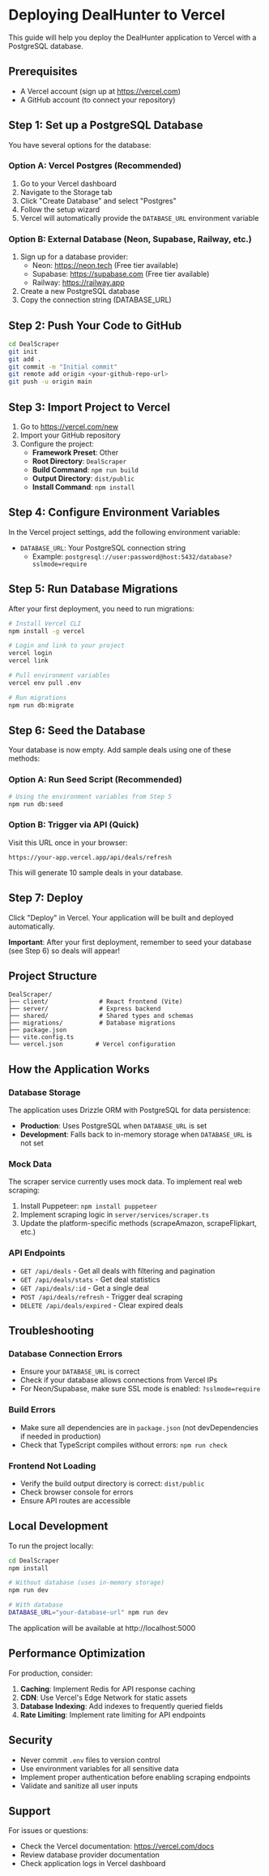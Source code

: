 # Deploying DealHunter to Vercel

This guide will help you deploy the DealHunter application to Vercel with a PostgreSQL database.

## Prerequisites

- A Vercel account (sign up at https://vercel.com)
- A GitHub account (to connect your repository)

## Step 1: Set up a PostgreSQL Database

You have several options for the database:

### Option A: Vercel Postgres (Recommended)

1. Go to your Vercel dashboard
2. Navigate to the Storage tab
3. Click "Create Database" and select "Postgres"
4. Follow the setup wizard
5. Vercel will automatically provide the `DATABASE_URL` environment variable

### Option B: External Database (Neon, Supabase, Railway, etc.)

1. Sign up for a database provider:
   - Neon: https://neon.tech (Free tier available)
   - Supabase: https://supabase.com (Free tier available)
   - Railway: https://railway.app
2. Create a new PostgreSQL database
3. Copy the connection string (DATABASE_URL)

## Step 2: Push Your Code to GitHub

```bash
cd DealScraper
git init
git add .
git commit -m "Initial commit"
git remote add origin <your-github-repo-url>
git push -u origin main
```

## Step 3: Import Project to Vercel

1. Go to https://vercel.com/new
2. Import your GitHub repository
3. Configure the project:
   - **Framework Preset**: Other
   - **Root Directory**: `DealScraper`
   - **Build Command**: `npm run build`
   - **Output Directory**: `dist/public`
   - **Install Command**: `npm install`

## Step 4: Configure Environment Variables

In the Vercel project settings, add the following environment variable:

- `DATABASE_URL`: Your PostgreSQL connection string
  - Example: `postgresql://user:password@host:5432/database?sslmode=require`

## Step 5: Run Database Migrations

After your first deployment, you need to run migrations:

```bash
# Install Vercel CLI
npm install -g vercel

# Login and link to your project
vercel login
vercel link

# Pull environment variables
vercel env pull .env

# Run migrations
npm run db:migrate
```

## Step 6: Seed the Database

Your database is now empty. Add sample deals using one of these methods:

### Option A: Run Seed Script (Recommended)

```bash
# Using the environment variables from Step 5
npm run db:seed
```

### Option B: Trigger via API (Quick)

Visit this URL once in your browser:
```
https://your-app.vercel.app/api/deals/refresh
```

This will generate 10 sample deals in your database.

## Step 7: Deploy

Click "Deploy" in Vercel. Your application will be built and deployed automatically.

**Important**: After your first deployment, remember to seed your database (see Step 6) so deals will appear!

## Project Structure

```
DealScraper/
├── client/              # React frontend (Vite)
├── server/              # Express backend
├── shared/              # Shared types and schemas
├── migrations/          # Database migrations
├── package.json
├── vite.config.ts
└── vercel.json         # Vercel configuration
```

## How the Application Works

### Database Storage

The application uses Drizzle ORM with PostgreSQL for data persistence:

- **Production**: Uses PostgreSQL when `DATABASE_URL` is set
- **Development**: Falls back to in-memory storage when `DATABASE_URL` is not set

### Mock Data

The scraper service currently uses mock data. To implement real web scraping:

1. Install Puppeteer: `npm install puppeteer`
2. Implement scraping logic in `server/services/scraper.ts`
3. Update the platform-specific methods (scrapeAmazon, scrapeFlipkart, etc.)

### API Endpoints

- `GET /api/deals` - Get all deals with filtering and pagination
- `GET /api/deals/stats` - Get deal statistics
- `GET /api/deals/:id` - Get a single deal
- `POST /api/deals/refresh` - Trigger deal scraping
- `DELETE /api/deals/expired` - Clear expired deals

## Troubleshooting

### Database Connection Errors

- Ensure your `DATABASE_URL` is correct
- Check if your database allows connections from Vercel IPs
- For Neon/Supabase, make sure SSL mode is enabled: `?sslmode=require`

### Build Errors

- Make sure all dependencies are in `package.json` (not devDependencies if needed in production)
- Check that TypeScript compiles without errors: `npm run check`

### Frontend Not Loading

- Verify the build output directory is correct: `dist/public`
- Check browser console for errors
- Ensure API routes are accessible

## Local Development

To run the project locally:

```bash
cd DealScraper
npm install

# Without database (uses in-memory storage)
npm run dev

# With database
DATABASE_URL="your-database-url" npm run dev
```

The application will be available at http://localhost:5000

## Performance Optimization

For production, consider:

1. **Caching**: Implement Redis for API response caching
2. **CDN**: Use Vercel's Edge Network for static assets
3. **Database Indexing**: Add indexes to frequently queried fields
4. **Rate Limiting**: Implement rate limiting for API endpoints

## Security

- Never commit `.env` files to version control
- Use environment variables for all sensitive data
- Implement proper authentication before enabling scraping endpoints
- Validate and sanitize all user inputs

## Support

For issues or questions:
- Check the Vercel documentation: https://vercel.com/docs
- Review database provider documentation
- Check application logs in Vercel dashboard
